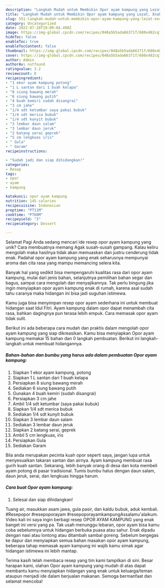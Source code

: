 ```yaml
---
description: "Langkah Mudah untuk Membikin Opor ayam kampung yang Lezat, Enak"
title: "Langkah Mudah untuk Membikin Opor ayam kampung yang Lezat, Enak"
slug: 551-langkah-mudah-untuk-membikin-opor-ayam-kampung-yang-lezat-enak
category: Uncategorized
date: 2022-07-28T19:09:04.490Z
image: https://img-global.cpcdn.com/recipes/048a5b5ada66371f/680x482cq70/opor-ayam-kampung-foto-resep-utama.jpg
hideToc: false
enableToc: true
enableTocContent: false
thumbnail: https://img-global.cpcdn.com/recipes/048a5b5ada66371f/680x482cq70/opor-ayam-kampung-foto-resep-utama.jpg
cover: https://img-global.cpcdn.com/recipes/048a5b5ada66371f/680x482cq70/opor-ayam-kampung-foto-resep-utama.jpg
author: Admin
authorAv: notfound
ratingvalue: 3.2
reviewcount: 8
recipeingredient:
- "1 ekor ayam kampung potong"
- "1 L santan dari 1 buah kelapa"
- "8 siung bawang merah"
- "6 siung bawang putih"
- "4 buah kemiri sudah disangrai"
- "3 cm jahe"
- "1/4 sdt ketumbar saya pakai bubuk"
- "1/4 sdt merica bubuk"
- "1/4 sdt kunyit bubuk"
- "3 lembar daun salam"
- "3 lembar daun jeruk"
- "2 batang serai geprek"
- "5 cm lengkuas iris"
- " Gula"
- " Garam"
recipeinstructions:

- "Sudah jadi dan siap dihidangkan!"
categories:
- Resep
tags:
- opor
- ayam
- kampung

katakunci: opor ayam kampung 
nutrition: 145 calories
recipecuisine: Indonesian
preptime: "PT11M"
cooktime: "PT60M"
recipeyield: "3"
recipecategory: Dessert

---
```



Selamat Pagi Anda sedang mencari ide resep opor ayam kampung yang unik? Cara membuatnya memang Agak susah-susah gampang. Kalau keliru mengolah maka hasilnya tidak akan memuaskan dan justru cenderung tidak enak. Padahal opor ayam kampung yang enak seharusnya mempunyai aroma dan cita rasa yang mampu memancing selera kita.


Banyak hal yang sedikit bisa mempengaruhi kualitas rasa dari opor ayam kampung, mulai dari jenis bahan, selanjutnya pemilihan bahan segar dan bagus, sampai cara mengolah dan menyajikannya. Tak perlu bingung jika ingin menyiapkan opor ayam kampung enak di rumah, karena asal sudah tahu caranya maka hidangan ini bisa jadi suguhan istimewa.

Kamu juga bisa menyimpan resep opor ayam sederhana ini untuk membuat hidangan saat Idul Fitri. Ayam kampung dalam opor dapat menambah cita rasa, bahkan dagingnya pun terasa lebih empuk. Cara memasak opor ayam tidak sulit.


Berikut ini ada beberapa cara mudah dan praktis dalam mengolah opor ayam kampung yang siap dikreasikan. Kamu bisa menyiapkan Opor ayam kampung memakai 15 bahan dan 0 langkah pembuatan. Berikut ini langkah-langkah untuk membuat hidangannya.

<!--inarticleads1-->

##### Bahan-bahan dan bumbu yang harus ada dalam pembuatan Opor ayam kampung:

1. Siapkan 1 ekor ayam kampung, potong
1. Siapkan 1 L santan dari 1 buah kelapa
1. Persiapkan 8 siung bawang merah
1. Sediakan 6 siung bawang putih
1. Gunakan 4 buah kemiri (sudah disangrai)
1. Persiapkan 3 cm jahe
1. Ambil 1/4 sdt ketumbar (saya pakai bubuk)
1. Siapkan 1/4 sdt merica bubuk
1. Sediakan 1/4 sdt kunyit bubuk
1. Siapkan 3 lembar daun salam
1. Sediakan 3 lembar daun jeruk
1. Siapkan 2 batang serai, geprek
1. Ambil 5 cm lengkuas, iris
1. Persiapkan  Gula
1. Sediakan  Garam


Bila anda merupakan pecinta kuah opor seperti saya, jangan lupa untuk menyesuaikan takaran santan dan airnya. Ayam kampung membuat rasa gurih kuah santan. Sekarang, lebih banyak orang di desa dan kota membeli ayam potong di pasar tradisional. Tumis bumbu halus dengan daun salam, daun jeruk, serai, dan lengkuas hingga harum. 

<!--inarticleads2-->

##### Cara buat Opor ayam kampung:


1. Selesai dan siap dihidangkan!

Tuang air, masukkan asam jawa, gula pasir, dan kaldu bubuk, aduk kembali. #Resepopor #resepoporayam #resepoporayamkampungAssalamu&#39;alaikum. Video kali ini saya ingin berbagi resep OPOR AYAM KAMPUNG yang enak banget ini versi yang pa. Tak usah menunggu lebaran, opor ayam bisa kamu coba sebelumnya untuk hidangan berbuka puasa atau sahur. Enak dipadu dengan nasi atau lontong atau ditambah sambal goreng. Sebelum bergegas ke dapur dan menyiapkan semua bahan masakan opor ayam kampung, beberapa tahap memasak ayam kampung ini wajib kamu simak agar hidangan istimewa ini lebih mantap. 

Terima kasih telah membaca resep yang tim kami tampilkan di sini. Besar harapan kami, olahan Opor ayam kampung yang mudah di atas dapat membantu kamu menyiapkan hidangan yang enak untuk keluarga/teman ataupun menjadi ide dalam berjualan makanan. Semoga bermanfaat dan selamat mencoba!
